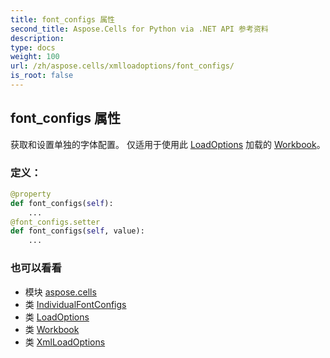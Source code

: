 ```yaml
---
title: font_configs 属性
second_title: Aspose.Cells for Python via .NET API 参考资料
description:
type: docs
weight: 100
url: /zh/aspose.cells/xmlloadoptions/font_configs/
is_root: false
---
```

## font_configs 属性

获取和设置单独的字体配置。
仅适用于使用此 [LoadOptions](/cells/python-net/zh/aspose.cells/loadoptions) 加载的 [Workbook](/cells/python-net/zh/aspose.cells/workbook)。
### 定义：
```python
@property
def font_configs(self):
    ...
@font_configs.setter
def font_configs(self, value):
    ...
```

### 也可以看看
* 模块 [aspose.cells](../../)
* 类 [IndividualFontConfigs](/cells/python-net/zh/aspose.cells/individualfontconfigs)
* 类 [LoadOptions](/cells/python-net/zh/aspose.cells/loadoptions)
* 类 [Workbook](/cells/python-net/zh/aspose.cells/workbook)
* 类 [XmlLoadOptions](/cells/python-net/zh/aspose.cells/xmlloadoptions)
